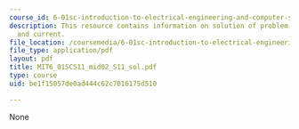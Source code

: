 ```yaml
---
course_id: 6-01sc-introduction-to-electrical-engineering-and-computer-science-i-spring-2011
description: This resource contains information on solution of problem on voltage
  and current.
file_location: /coursemedia/6-01sc-introduction-to-electrical-engineering-and-computer-science-i-spring-2011/be1f15057de0ad444c62c7016175d510_MIT6_01SCS11_mid02_S11_sol.pdf
file_type: application/pdf
layout: pdf
title: MIT6_01SCS11_mid02_S11_sol.pdf
type: course
uid: be1f15057de0ad444c62c7016175d510

---
```

None